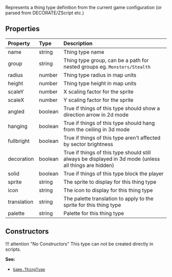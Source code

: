 Represents a thing type definition from the current game configuration (or parsed from DECORATE/ZScript etc.)

## Properties

| Property | Type | Description |
|:---------|:-----|:------------|
<prop class="ro">name</prop> | <type>string</type> | Thing type name
<prop class="ro">group</prop> | <type>string</type> | Thing type group, can be a path for nested groups eg. `Monsters/Stealth`
<prop class="ro">radius</prop> | <type>number</type> | Thing type radius in map units
<prop class="ro">height</prop> | <type>number</type> | Thing type height in map units
<prop class="ro">scaleY</prop> | <type>number</type> | X scaling factor for the sprite
<prop class="ro">scaleX</prop> | <type>number</type> | Y scaling factor for the sprite
<prop class="ro">angled</prop> | <type>boolean</type> | True if things of this type should show a direction arrow in 2d mode
<prop class="ro">hanging</prop> | <type>boolean</type> | True if things of this type should hang from the ceiling in 3d mode
<prop class="ro">fullbright</prop> | <type>boolean</type> | True if things of this type aren't affected by sector brightness
<prop class="ro">decoration</prop> | <type>boolean</type> | True if things of this type should still always be displayed in 3d mode (unless all things are hidden)
<prop class="ro">solid</prop> | <type>boolean</type> | True if things of this type block the player
<prop class="ro">sprite</prop> | <type>string</type> | The sprite to display for this thing type
<prop class="ro">icon</prop> | <type>string</type> | The icon to display for this thing type
<prop class="ro">translation</prop> | <type>string</type> | The palette translation to apply to the sprite for this thing type
<prop class="ro">palette</prop> | <type>string</type> | Palette for this thing type

## Constructors

!!! attention "No Constructors"
    This type can not be created directly in scripts.

**See:**

* <code>[Game.ThingType](../../Namespaces/Game.md#thingtype)</code>
